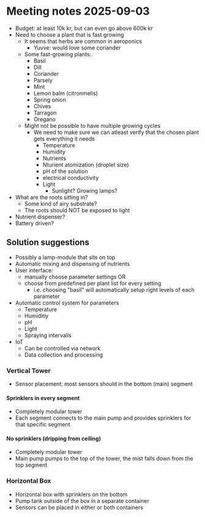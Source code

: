 # Meeting notes 2025-09-03
- Budget: at least 10k kr, but can even go above 600k kr
- Need to choose a plant that is fast growing
  - It seems that herbs are common in aeroponics
    - Yuvve: would love some coriander
  - Some fast-growing plants:
    - Basil
    - Dill
    - Coriander
    - Parsely
    - Mint
    - Lemon balm (citronmelis)
    - Spring onion
    - Chives
    - Tarragon
    - Oregano
  - Might not be possible to have multiple growing cycles
    - We need to make sure we can atleast verify that the chosen plant gets everything it needs
        - Temperature
        - Humidity
        - Nutrients
        - Nturient atomization (droplet size)
        - pH of the solution
        - electrical conductivity
        - Light
          - Sunlight? Growing lamps?
- What are the roots sitting in?
  - Some kind of airy substrate?
  - The roots should NOT be exposed to light
-  Nutrient dispenser?
-  Battery driven?
## Solution suggestions
- Possibly a lamp-module that sits on top
- Automatic mixing and dispensing of nutrients
- User interface:
  - manually choose parameter settings OR
  - choose from predefined per plant list for every setting
    - i.e. choosing "basil" will automatically setup right levels of each parameter 
- Automatic control system for parameters
  - Temperature
  - Humiditiy
  - pH
  - Light
  - Spraying intervalls
- IoT
  - Can be controlled via network
  - Data collection and processing
### Vertical Tower
- Sensor placement: most sensors should in the bottom (main) segment
#### Sprinklers in every segment
- Completely modular tower
- Each segment connects to the main pump and provides sprinklers for that specific segment
#### No sprinklers (dripping from ceiling)
- Completely modular tower
- Main pump pumps to the top of the tower, the mist falls down from the top segment
### Horizontal Box
- Horizontal box with sprinklers on the bottom
- Pump tank outside of the box in a separate container
- Sensors can be placed in either or both containers
